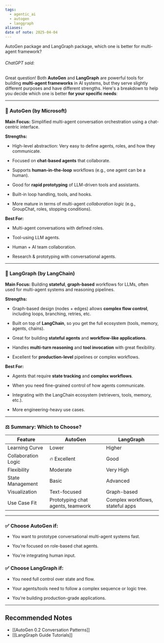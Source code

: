 ```yaml
---
tags:
  - agentic_ai
  - autogen
  - langgraph
aliases: 
date of note: 2025-04-04
---
```


AutoGen package and LangGraph package, which one is better for multi-agent framework?

###### ChatGPT said:

Great question! Both **AutoGen** and **LangGraph** are powerful tools for building **multi-agent frameworks** in AI systems, but they serve slightly different purposes and have different strengths. Here's a breakdown to help you decide which one is better **for your specific needs**:

---

### 🔄 **AutoGen (by Microsoft)**

**Main Focus:** Simplified multi-agent conversation orchestration using a chat-centric interface.

**Strengths:**

- High-level abstraction: Very easy to define agents, roles, and how they communicate.
    
- Focused on **chat-based agents** that collaborate.
    
- Supports **human-in-the-loop** workflows (e.g., one agent can be a human).
    
- Good for **rapid prototyping** of LLM-driven tools and assistants.
    
- Built-in loop handling, tools, and hooks.
    
- More mature in terms of multi-agent _collaboration logic_ (e.g., GroupChat, roles, stopping conditions).
    

**Best For:**

- Multi-agent conversations with defined roles.
    
- Tool-using LLM agents.
    
- Human + AI team collaboration.
    
- Research & prototyping with conversational agents.
    

---

### 🧠 **LangGraph (by LangChain)**

**Main Focus:** Building **stateful**, **graph-based** workflows for LLMs, often used for multi-agent systems and reasoning pipelines.

**Strengths:**

- Graph-based design (nodes + edges) allows **complex flow control**, including loops, branching, retries, etc.
    
- Built on top of **LangChain**, so you get the full ecosystem (tools, memory, agents, chains).
    
- Great for building **stateful agents** and **workflow-like applications**.
    
- Handles **multi-turn reasoning** and **tool invocation** with great flexibility.
    
- Excellent for **production-level** pipelines or complex workflows.
    

**Best For:**

- Agents that require **state tracking** and **complex workflows**.
    
- When you need fine-grained control of how agents communicate.
    
- Integrating with the LangChain ecosystem (retrievers, tools, memory, etc.).
    
- More engineering-heavy use cases.
    

---

### ⚖️ **Summary: Which to Choose?**

| Feature             | **AutoGen**                       | **LangGraph**                    |
| ------------------- | --------------------------------- | -------------------------------- |
| Learning Curve      | Lower                             | Higher                           |
| Collaboration Logic | 🔥 Excellent                      | Good                             |
| Flexibility         | Moderate                          | Very High                        |
| State Management    | Basic                             | Advanced                         |
| Visualization       | Text-focused                      | Graph-based                      |
| Use Case Fit        | Prototyping chat agents, teamwork | Complex workflows, stateful apps |

---

### ✅ **Choose AutoGen if:**

- You want to prototype conversational multi-agent systems fast.
    
- You're focused on role-based chat agents.
    
- You're integrating human input.
    

### ✅ **Choose LangGraph if:**

- You need full control over state and flow.
    
- Your agents/tools need to follow a complex sequence or logic tree.
    
- You're building production-grade applications.








-----------
##  Recommended Notes

- [[AutoGen 0.2 Conversation Patterns]]
- [[LangGraph Guide Tutorials]]